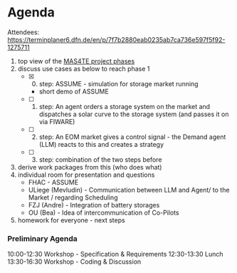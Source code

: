 # Agenda

Attendees: https://terminplaner6.dfn.de/en/p/7f7b2880eab0235ab7ca736e597f5f92-1275711

1. top view of the [MAS4TE project phases](../media/mas4te-configuration-phase-fhac.png)
2. discuss use cases as below to reach phase 1
    - [x] 0. step: ASSUME - simulation for storage market running
        - short demo of ASSUME
    - [ ] 1. step: An agent orders a storage system on the market and dispatches a solar curve to the storage system (and passes it on via FIWARE)
    - [ ] 2. step: An EOM market gives a control signal - the Demand agent (LLM) reacts to this and creates a strategy
    - [ ] 3. step: combination of the two steps before
3. derive work packages from this (who does what)
4. individual room for presentation and questions 
    - FHAC - ASSUME
    - ULiege (Mevludin) - Communication between LLM and Agent/ to the Market / regarding Scheduling
    - FZJ (Andre) - Integration of battery storages
    - OU (Bea) - Idea of intercommunication of Co-Pilots
5. homework for everyone - next steps

### Preliminary Agenda

10:00-12:30 Workshop - Specification & Requirements
12:30-13:30 Lunch
13:30-16:30 Workshop - Coding & Discussion
